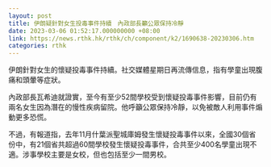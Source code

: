 ```yaml
---
layout: post
title: 伊朗疑針對女生投毒事件持續　內政部長籲公眾保持冷靜
date: 2023-03-06 01:52:17.000000000 +08:00
link: https://news.rthk.hk/rthk/ch/component/k2/1690638-20230306.htm
categories: rthk
---
```


伊朗針對女生的懷疑投毒事件持續。社交媒體星期日再流傳信息，指有學童出現腹痛和頭暈等症狀。

內政部長瓦希迪就證實，至今有至少52間學校受到懷疑投毒事件影響，目前仍有兩名女生因為潛在的慢性疾病留院。他呼籲公眾保持冷靜，以免被敵人利用事件煽動更多恐慌。

不過，有報道指，去年11月什葉派聖城庫姆發生懷疑投毒事件以來，全國30個省份中，有21個省共超過60間學校發生懷疑投毒事件，合共至少400名學童出現不適。涉事學校主要是女校，但也包括至少一間男校。
